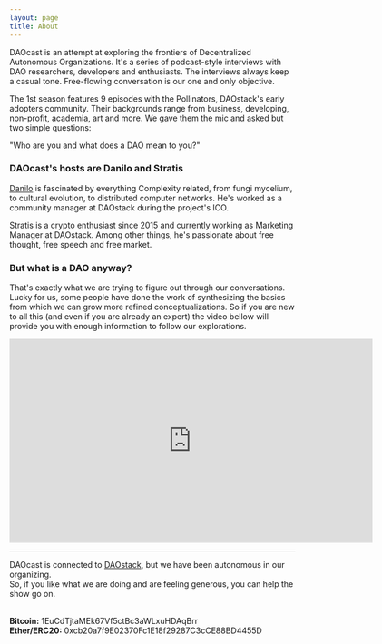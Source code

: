 ```yaml
---
layout: page
title: About
---
```


DAOcast is an attempt at exploring the frontiers of Decentralized Autonomous Organizations. It's a series of podcast-style interviews with DAO researchers, developers and enthusiasts. The interviews always keep a casual tone. Free-flowing conversation is our one and only objective.

The 1st season features 9 episodes with the Pollinators, DAOstack's early adopters community. Their backgrounds range from business, developing, non-profit, academia, art and more. We gave them the mic and asked but two simple questions:

"Who are you and what does a DAO mean to you?"

### DAOcast's hosts are Danilo and Stratis

[Danilo](https://www.youtube.com/watch?v=mgK8QFYdbNk) is fascinated by everything Complexity related, from fungi mycelium, to cultural evolution, to distributed computer networks. He's worked as a community manager at DAOstack during the project's ICO.

Stratis is a crypto enthusiast since 2015 and currently working as Marketing Manager at DAOstack. Among other things, he's passionate about free thought, free speech and free market.

### But what is a DAO anyway?

That's exactly what we are trying to figure out through our conversations. Lucky for us, some people have done the work of synthesizing the basics from which we can grow more refined conceptualizations. So if you are new to all this (and even if you are already an expert) the video bellow will provide you with enough information to follow our explorations.

<iframe width="640" height="360" src="https://www.youtube.com/embed/ETfaSaywXqM" frameborder="0" allow="autoplay; encrypted-media" webkitallowfullscreen mozallowfullscreen allowfullscreen></iframe>

---

<p style="font-size: 15" align="center">

DAOcast is connected to <a href="https://daostack.io/">DAOstack</a>, but we have been autonomous in our organizing.<br>So, if you like what we are doing and are feeling generous, you can help the show go on.<br><br>

<b>Bitcoin:</b> 1EuCdTjtaMEk67Vf5ctBc3aWLxuHDAqBrr<br><b>Ether/ERC20:</b> 0xcb20a7f9E02370Fc1E18f29287C3cCE88BD4455D

</p>
